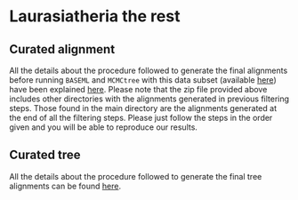 # Laurasiatheria the rest

## Curated alignment 
All the details about the procedure followed to generate the final alignments 
before running `BASEML` and `MCMCtree` with this data subset
(available [here](https://www.dropbox.com/s/f5ppv0hn168xnoq/SeqBayesS2_Raln_laurasiatheria_therest_ALLFILTERS.zip?dl=0))
have been explained [here](filter_aln).
Please note that the zip file provided above includes other directories with the alignments generated 
in previous filtering steps. Those found in the main directory are the alignments generated at 
the end of all the filtering steps. Please just follow the steps in the order given and you will be able
to reproduce our results. 

## Curated tree 
All the details about the procedure followed to generate the final tree alignments 
can be found [here](filter_tree).
